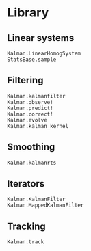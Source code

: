 # Library

## Linear systems

```@docs
Kalman.LinearHomogSystem
StatsBase.sample
```

## Filtering

```@docs
Kalman.kalmanfilter
Kalman.observe!
Kalman.predict!
Kalman.correct!
Kalman.evolve
Kalman.kalman_kernel
```

## Smoothing

```@docs
Kalman.kalmanrts
```

## Iterators
```@docs
Kalman.KalmanFilter
Kalman.MappedKalmanFilter
```

## Tracking
```@docs
Kalman.track
```
